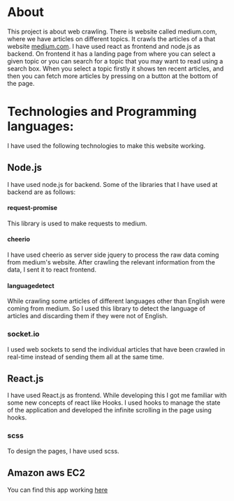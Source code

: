 # About
This project is about web crawling. There is website called medium.com, where we have articles on different topics. It
crawls the articles of a that website [medium.com](https://medium.com). 
I have used react as frontend and node.js as backend. On frontend it has a landing page from where you can select 
a given topic or you can search for a topic that you may want to read using a search box. When you select a topic 
firstly it shows ten recent articles, and then you can fetch more articles by pressing on a button at the bottom of the 
page.

# Technologies and Programming languages:
I have used the following technologies to make this website working.

## Node.js
I have used node.js for backend. Some of the libraries that I have used at backend are as follows:

#### request-promise
This library is used to make requests to medium.
#### cheerio
I have used cheerio as server side jquery to process the raw data coming from medium's website. After crawling the 
relevant information from the data, I sent it to react frontend.
#### languagedetect
While crawling some articles of different languages other than English were coming from medium. So I used this library 
to detect the language of articles and discarding them if they were not of English.
### socket.io
I used web sockets to send the individual articles that have been crawled in real-time instead of sending them all at the same time.

## React.js
I have used React.js as frontend. While developing this I got me familiar with some new concepts of react like Hooks. I used hooks 
to manage the state of the application and developed the infinite scrolling in the page using hooks.

### scss
To design the pages, I have used scss.

## Amazon aws EC2
You can find this app working [here](http://ec2-13-233-33-52.ap-south-1.compute.amazonaws.com)
